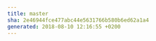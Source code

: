 ```yaml
---
title: master
sha: 2e46944fce477abc44e5631766b580b6ed62a1a4
generated: 2018-08-10 12:16:55 +0200
---
```

